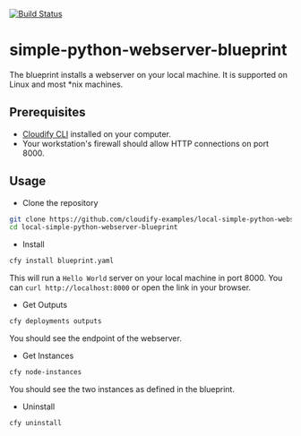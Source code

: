 [![Build Status](https://circleci.com/gh/cloudify-examples/simple-python-webserver-blueprint.svg?style=shield&circle-token=:circle-token)](https://circleci.com/gh/cloudify-examples/simple-python-webserver-blueprint)

# simple-python-webserver-blueprint

The blueprint installs a webserver on your local machine. It is supported on Linux and most *nix machines.


## Prerequisites

- [Cloudify CLI](http://docs.getcloudify.org/4.0.0/installation/from-packages/) installed on your computer.
- Your workstation's firewall should allow HTTP connections on port 8000.


## Usage

* Clone the repository

```bash
git clone https://github.com/cloudify-examples/local-simple-python-webserver-blueprint.git
cd local-simple-python-webserver-blueprint
```


* Install

```bash
cfy install blueprint.yaml
```

This will run a `Hello World` server on your local machine in port 8000.
You can `curl http://localhost:8000` or open the link in your browser.


* Get Outputs

```bash
cfy deployments outputs
```

You should see the endpoint of the webserver.


* Get Instances

```bash
cfy node-instances
```

You should see the two instances as defined in the blueprint.


* Uninstall

```bash
cfy uninstall
```
